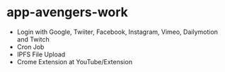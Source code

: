 # app-avengers-work

- Login with Google, Twiiter, Facebook, Instagram, Vimeo, Dailymotion and Twitch
- Cron Job
- IPFS File Upload
- Crome Extension at YouTube/Extension
